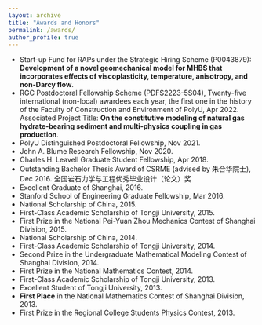 ```yaml
---
layout: archive
title: "Awards and Honors"
permalink: /awards/
author_profile: true
---
```


- Start-up Fund for RAPs under the Strategic Hiring Scheme (P0043879): **Development of a novel geomechanical model for MHBS that incorporates effects of viscoplasticity, temperature, anisotropy, and non-Darcy flow**.
- RGC Postdoctoral Fellowship Scheme (PDFS2223-5S04), Twenty-five international (non-local) awardees each year, the first one in the history of the Faculty of Construction and Environment of PolyU, Apr 2022. Associated Project Title: **On the constitutive modeling of natural gas hydrate-bearing sediment and multi-physics coupling in gas production**.
- PolyU Distinguished Postdoctoral Fellowship, Nov 2021.
- John A. Blume Research Fellowship, Nov 2020.
- Charles H. Leavell Graduate Student Fellowship, Apr 2018.
- Outstanding Bachelor Thesis Award of CSRME (advised by 朱合华院士), Dec 2016. 全国岩石力学与工程优秀毕业设计（论文）奖
- Excellent Graduate of Shanghai, 2016.
- Stanford School of Engineering Graduate Fellowship, Mar 2016.
- National Scholarship of China, 2015.
- First-Class Academic Scholarship of Tongji University, 2015.
- First Prize in the National Pei-Yuan Zhou Mechanics Contest of Shanghai Division, 2015.
- National Scholarship of China, 2014.
- First-Class Academic Scholarship of Tongji University, 2014.
- Second Prize in the Undergraduate Mathematical Modeling Contest of Shanghai Division, 2014.
- First Prize in the National Mathematics Contest, 2014.
- First-Class Academic Scholarship of Tongji University, 2013.
- Excellent Student of Tongji University, 2013.
- **First Place** in the National Mathematics Contest of Shanghai Division, 2013.
- First Prize in the Regional College Students Physics Contest, 2013.


